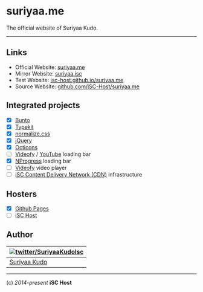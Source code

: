 suriyaa.me
==========

The official website of Suriyaa Kudo.

----

## Links

* Official Website: [suriyaa.me](http://suriyaa.me)
* Mirror Website: [suriyaa.isc](http://suriyaa.isc)
* Test Website: [isc-host.github.io/suriyaa.me](http://isc-host.github.io/suriyaa.me)
* Source Website: [github.com/iSC-Host/suriyaa.me](https://github.com/iSC-Host/suriyaa.me)

## Integrated projects

- [x] [Bunto](http://isc-host.github.io/bunto.isc/)
- [x] [Typekit](https://typekit.com/)
- [x] [normalize.css](https://necolas.github.io/normalize.css/)
- [x] [jQuery](http://jquery.com/)
- [x] [Octicons](https://octicons.github.com/)
- [ ] [Videofy](http://suriyaakudoisc.github.io/loading-bar/) / [YouTube](http://www.thepetedesign.com/demos/youtube_loadingbar_demo.html) loading bar
- [x] [NProgress](http://ricostacruz.com/nprogress) loading bar
- [ ] [Videofy](https://github.com/iSC-Networks-Videos) video player
- [ ] [iSC Content Delivery Network (CDN)](https://github.com/iSC-CDN) infrastructure

## Hosters

- [x] [Github Pages](https://pages.github.com/)
- [ ] [iSC Host](https://github.com/iSC-Host)

## Author

| [![twitter/SuriyaaKudoIsc](http://www.gravatar.com/avatar/fdf96ca751e2e9d247b77d95e6f70da9)](https://twitter.com/SuriyaaKudoIsc "Follow @SuriyaaKudo on Twitter") |
|---|
| [Suriyaa Kudo](http://suriyaakudo.bplaced.net) |

----

(c) *2014-present* **iSC Host**
